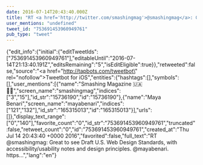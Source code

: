 ```yaml
---
date: 2016-07-14T20:43:40.000Z
title: "RT <a href='http://twitter.com/smashingmag'>@smashingmag</a>: Great to see Draft U.S. Web Design Standards, with accessibility/usability notes and design principles. <a href='http://twitter.com/mayabenari'>@mayabenari</a>. https…″"
user_mentions: "undefined"
tweet_id: "753691453960949761"
pub_type: "tweet"
---
```

{"edit_info":{"initial":{"editTweetIds":["753691453960949761"],"editableUntil":"2016-07-14T21:13:40.191Z","editsRemaining":"5","isEditEligible":true}},"retweeted":false,"source":"<a href=\"http://tapbots.com/tweetbot\" rel=\"nofollow\">Tweetbot for iΟS</a>","entities":{"hashtags":[],"symbols":[],"user_mentions":[{"name":"Smashing Magazine 🇺🇦 🏳️‍🌈","screen_name":"smashingmag","indices":["3","15"],"id_str":"15736190","id":"15736190"},{"name":"Maya Benari","screen_name":"mayabenari","indices":["121","132"],"id_str":"165315013","id":"165315013"}],"urls":[]},"display_text_range":["0","140"],"favorite_count":"0","id_str":"753691453960949761","truncated":false,"retweet_count":"0","id":"753691453960949761","created_at":"Thu Jul 14 20:43:40 +0000 2016","favorited":false,"full_text":"RT @smashingmag: Great to see Draft U.S. Web Design Standards, with accessibility/usability notes and design principles. @mayabenari. https…","lang":"en"}
